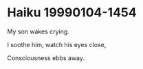 # Haiku 19990104-1454  

My son wakes crying.  
I soothe him, watch his eyes close,  
Consciousness ebbs away.  
  
